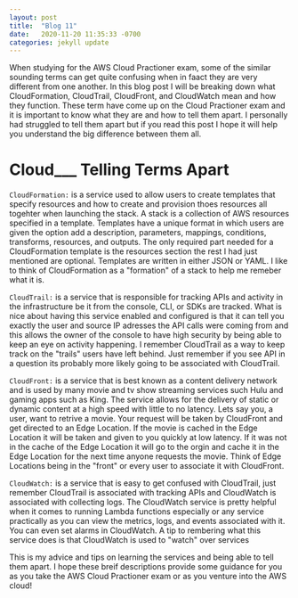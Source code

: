 ```yaml
---
layout: post
title:  "Blog 11"
date:   2020-11-20 11:35:33 -0700
categories: jekyll update
---
```


When studying for the AWS Cloud Practioner exam, some of the similar sounding terms can get quite confusing when in faact they are very different from one another. In this blog post I will be breaking down what CloudFormation, CloudTrail, CloudFront, and CloudWatch mean and how they function. These term have come up on the Cloud Practioner exam and it is important to know what they are and how to tell them apart. I personally had struggled to tell them apart but if you read this post I hope it will help you understand the big difference between them all.  

# Cloud___ Telling Terms Apart 
`CloudFormation:` is a service used to allow users to create templates that specify resources and how to create and provision thoes resources all togehter when launching the stack. A stack is a collection of AWS resources specified in a template. Templates have a unique format in which users are given the option add a description, parameters, mappings, conditions, transforms, resources, and outputs. The only required part needed for a CloudFormation template is the resources section the rest I had just mentioned are optional. Templates are written in either JSON or YAML. I like to think of CloudFormation as a "formation" of a stack to help me remeber what it is.

`CloudTrail:` is a service that is responsible for tracking APIs and activity in the infrastructure be it from the console, CLI, or SDKs are tracked. What is nice about having this service enabled and configured is that it can tell you exactly the user and source IP adresses the API calls were coming from and this allows the owner of the console to have high security by being able to keep an eye on activity happening. I remember CloudTrail as a way to keep track on the "trails" users have left behind. Just remember if you see API in a question its probably more likely going to be associated with CloudTrail.

`CloudFront:` is a service that is best known as a content delivery network and is used by many movie and tv show streaming services such Hulu and gaming apps such as King. The service allows for the delivery of static or dynamic content at a high speed with little to no latency. Lets say you, a user, want to retrive a movie. Your request will be taken by CloudFront and get directed to an Edge Location. If the movie is cached in the Edge Location it will be taken and given to you quickly at low latency. If it was not in the cache of the Edge Location it will go to the orgin and cache it in the Edge Location for the next time anyone requests the movie. Think of Edge Locations being in the "front" or every user to associate it with CloudFront.

`CloudWatch:` is a service that is easy to get confused with CloudTrail, just remember CloudTrail is associated with tracking APIs and CloudWatch is associated with collecting logs. The CloudWatch service is pretty helpful when it comes to running Lambda functions especially or any service practically as you can view the metrics, logs, and events associated with it. You can even set alarms in CloudWatch. A tip to rembering what this service does is that CloudWatch is used to "watch" over services

This is my advice and tips on learning the services and being able to tell them apart. I hope these breif descriptions provide some guidance for you as you take the AWS Cloud Practioner exam or as you venture into the AWS cloud!

